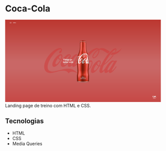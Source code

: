# Coca-Cola
![](./img/print.png)
Landing page de treino com HTML e CSS.

## Tecnologias
- HTML
- CSS
- Media Queries 